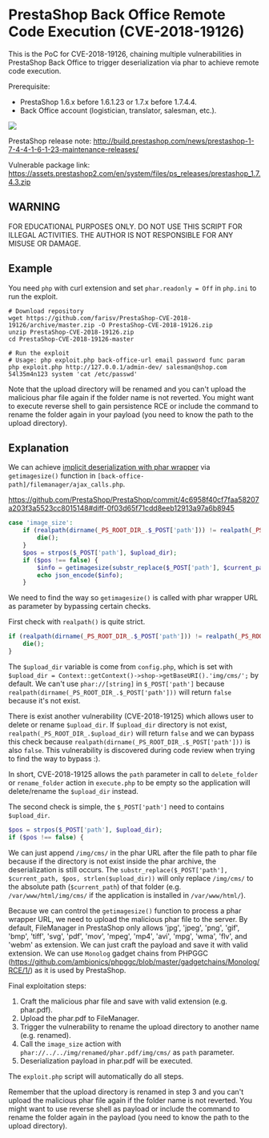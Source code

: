 # PrestaShop Back Office Remote Code Execution (CVE-2018-19126)

This is the PoC for CVE-2018-19126, chaining multiple vulnerabilities in PrestaShop Back Office to trigger deserialization via phar to achieve remote code execution. 

Prerequisite:
- PrestaShop 1.6.x before 1.6.1.23 or 1.7.x before 1.7.4.4.
- Back Office account (logistician, translator, salesman, etc.).

![](demo.gif)

PrestaShop release note: http://build.prestashop.com/news/prestashop-1-7-4-4-1-6-1-23-maintenance-releases/

Vulnerable package link: https://assets.prestashop2.com/en/system/files/ps_releases/prestashop_1.7.4.3.zip

## WARNING

FOR EDUCATIONAL PURPOSES ONLY. DO NOT USE THIS SCRIPT FOR ILLEGAL ACTIVITIES. THE AUTHOR IS NOT RESPONSIBLE FOR ANY MISUSE OR DAMAGE.

## Example

You need `php` with curl extension and set `phar.readonly = Off` in `php.ini` to run the exploit.

```
# Download repository
wget https://github.com/farisv/PrestaShop-CVE-2018-19126/archive/master.zip -O PrestaShop-CVE-2018-19126.zip
unzip PrestaShop-CVE-2018-19126.zip
cd PrestaShop-CVE-2018-19126-master

# Run the exploit
# Usage: php exploit.php back-office-url email password func param
php exploit.php http://127.0.0.1/admin-dev/ salesman@shop.com 54l35m4n123 system 'cat /etc/passwd'
```

Note that the upload directory will be renamed and you can't upload the malicious phar file again if the folder name is not reverted. You might want to execute reverse shell to gain persistence RCE or include the command to rename the folder again in your payload (you need to know the path to the upload directory).

## Explanation

We can achieve [implicit deserialization with phar wrapper](https://cdn2.hubspot.net/hubfs/3853213/us-18-Thomas-It%27s-A-PHP-Unserialization-Vulnerability-Jim-But-Not-As-We-....pdf) via `getimagesize()` function in `[back-office-path]/filemanager/ajax_calls.php`.

https://github.com/PrestaShop/PrestaShop/commit/4c6958f40cf7faa58207a203f3a5523cc8015148#diff-0f03d65f71cdd8eeb12913a97a6b8945

```php
case 'image_size':
    if (realpath(dirname(_PS_ROOT_DIR_.$_POST['path'])) != realpath(_PS_ROOT_DIR_.$upload_dir)) {
        die();
    }
    $pos = strpos($_POST['path'], $upload_dir);
    if ($pos !== false) {
        $info = getimagesize(substr_replace($_POST['path'], $current_path, $pos, strlen($upload_dir)));
        echo json_encode($info);
    }
```

We need to find the way so `getimagesize()` is called with phar wrapper URL as parameter by bypassing certain checks.

First check with `realpath()` is quite strict.

```php
if (realpath(dirname(_PS_ROOT_DIR_.$_POST['path'])) != realpath(_PS_ROOT_DIR_.$upload_dir)) {
    die();
}
```

The `$upload_dir` variable is come from `config.php`, which is set with `$upload_dir = Context::getContext()->shop->getBaseURI().'img/cms/';` by default. We can't use `phar://[string]` in `$_POST['path']` because `realpath(dirname(_PS_ROOT_DIR_.$_POST['path']))` will return `false` because it's not exist.

There is exist another vulnerability (CVE-2018-19125) which allows user to delete or rename `$upload_dir`. If `$upload_dir` directory is not exist, `realpath(_PS_ROOT_DIR_.$upload_dir)` will return `false` and we can bypass this check because `realpath(dirname(_PS_ROOT_DIR_.$_POST['path']))` is also `false`. This vulnerability is discovered during code review when trying to find the way to bypass :).

In short, CVE-2018-19125 allows the `path` parameter in call to `delete_folder` or `rename_folder` action in `execute.php` to be empty so the application will delete/rename the `$upload_dir` instead.

The second check is simple, the `$_POST['path']` need to contains `$upload_dir`.

```php
$pos = strpos($_POST['path'], $upload_dir);
if ($pos !== false) {
```

We can just append `/img/cms/` in the phar URL after the file path to phar file because if the directory is not exist inside the phar archive, the deserialization is still occurs. The `substr_replace($_POST['path'], $current_path, $pos, strlen($upload_dir))` will only replace `/img/cms/` to the absolute path (`$current_path`) of that folder (e.g. `/var/www/html/img/cms/` if the application is installed in `/var/www/html/`).

Because we can control the `getimagesize()` function to process a phar wrapper URL, we need to upload the malicious phar file to the server. By default, FileManager in PrestaShop only allows 'jpg', 'jpeg', 'png', 'gif', 'bmp', 'tiff', 'svg', 'pdf', 'mov', 'mpeg', 'mp4', 'avi', 'mpg', 'wma', 'flv', and 'webm' as extension. We can just craft the payload and save it with valid extension. We can use `Monolog` gadget chains from PHPGGC (https://github.com/ambionics/phpggc/blob/master/gadgetchains/Monolog/RCE/1/) as it is used by PrestaShop.

Final exploitation steps:
1. Craft the malicious phar file and save with valid extension (e.g. phar.pdf).
2. Upload the phar.pdf to FileManager.
3. Trigger the vulnerability to rename the upload directory to another name (e.g. renamed).
4. Call the `image_size` action with `phar://../../img/renamed/phar.pdf/img/cms/` as `path` parameter.
5. Deserialization payload in phar.pdf will be executed.

The `exploit.php` script will automatically do all steps.

Remember that the upload directory is renamed in step 3 and you can't upload the malicious phar file again if the folder name is not reverted. You might want to use reverse shell as payload or include the command to rename the folder again in the payload (you need to know the path to the upload directory).
